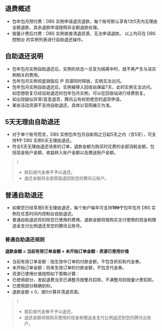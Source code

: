 ## 退费概述

- 包年包月预付费：DBS 实例申请退货退款，每个账号默认享有1次5天内无理由全额退款，其余退款申请按照非全额退款处理。
- 按量计费后付费：DBS 实例直接清退资源，无法申请退款。
以上均可在 DBS 控制台 的实例列表进行自助退还操作。

## 自助退还说明
- 包年包月实例自助退还后，实例的状态一旦变为隔离中时，就不再产生与该实例相关的费用。
- 包年包月实例彻底销毁后 IP 资源同时释放，实例无法访问。
- 包年包月实例自助退还后，实例被移入回收站保留7天，此时实例无法访问。如您想恢复已经自助退还的包年包月实例，可以在回收站进行续费恢复。
- 如出现疑似异常/恶意退货，腾讯云有权拒绝您的退货申请。
- 某些活动资源不支持自助退还，具体以官网展示为准。

## 5天无理由自助退还
- 对于单个账号而言，DBS 实例包年包月自新购之日起5天之内（含5天），可支持**1个** DBS 实例5天无理由退还。
- 符合5天无理由退还场景的订单，退款金额为购买时花费的全部消耗金额，包括现金账户金额、收益转入账户金额以及赠送账户金额。
>!
>- 抵扣或代金券不予以退还。
>- 退还金额将全部原路退回到您的腾讯云账户。

## 普通自助退还
- 如果您已经享用5天无理由退还，每个账户每年可支持**199个**包年包月 DBS 实例在任意时间内控制台自助退还。
- 普通自助退还将扣除您已使用的费用，退款金额将按购买支付使用的现金和赠送金支付比例退还至您的腾讯云账号。

### 普通自助退还规则
**退款金额 = 当前有效订单金额 + 未开始订单金额 - 资源已使用价值**

- 当前有效订单金额：指生效中订单的付款金额，不包含折扣和代金券。
- 未开始订单金额：将来生效订单的付款金额，不包含代金券。
- 资源已使用价值按照如下策略计算：
 - 已使用部分，发起退费当天已满整月按整月扣除，不满整月则按量计费扣除。
 - 已使用部分精确到秒。
 - 退款金额 ≤ 0，按0计算并清退资源。

>!
>- 抵扣或代金券不予以退还。
>- 退还金额将按购买使用的现金和赠送金支付比例返还到您的腾讯云账户。
